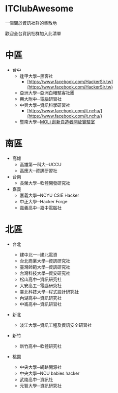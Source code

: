 # ITClubAwesome
一個關於資訊社群的集散地

歡迎全台資訊社群加入此清單

# 中區
* 台中
    * 逢甲大學─黑客社  
	    * [https://www.facebook.com/HackerSir.tw](https://www.facebook.com/HackerSir.tw)
    * 亞洲大學─亞洲白帽駭客社團
    * 興大附中─電腦研習社
    * 中興大學─資訊科學研習社
    	* [https://www.facebook.com/it.nchu/](https://www.facebook.com/it.nchu/)
    * 暨南大學─[MOLi 創新自造者開放實驗室](http://moli.rocks)
  
# 南區
* 高雄
	* 高雄第一科大─UCCU  
	* 高應大─資訊研習社
* 台南
	* 長榮大學─軟體開發研究社
* 嘉義
	* 嘉義大學─NCYU CSIE Hacker 
	* 中正大學─Hacker Forge
	* 嘉義高中─嘉中電腦社
 
# 北區
* 台北
    * 建中北一─建北電資
    * 台北商業大學─資訊研究社
    * 臺灣師範大學─資訊研究社
    * 台灣科技大學─資安研究社
    * 松山高中─資訊研究社
    * 大安高工─電腦研究社 
    * 臺北科技大學─程式設計研究社
    * 內湖高中─資訊研究社
    * 中崙高中─資訊研習社
* 新北
    * 淡江大學─資訊工程及資訊安全研習社
* 新竹
    * 新竹高中─軟體研究社

* 桃園
    * 中央大學─網路開源社
    * 中央大學─NCU babies hacker
    * 武陵高中─資訊社
    * 元智大學─資訊研究社

